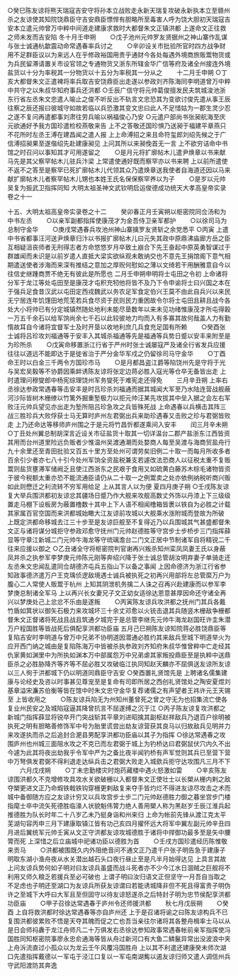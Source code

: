 <!-- { "loadSidebar": true } -->
○癸巳陈友谅将熊天瑞寇吉安守将孙本立战败走永新天瑞复攻破永新执本立至赣州杀之友谅使其知院饶鼎臣守吉安鼎臣慓悍有胆略所至毒害人呼为饶大胆初天瑞寇吉安本立遣元帅曾万中粹中间道走建康求救时大都督朱文正镇洪都  上遂命文正往救之师未发而吉安陷
冬十月壬申朔
　　○戊子池州元帅罗友贤据州之神山寨作乱谋与张士诚通杭歙震动命常遇春率兵讨之
　　○辛卯设关市批验所官时四方战争财用不足群臣议以为来远人在乎修政裕国用贵乎通财今各处每遇外境商旅贩鬻物货或为兵民留滞请置关市设官领之专通物货又浙东所辖金华广信等府及诸全州接连外境盐货以十分为率税其一分物货以十五分为率税其一分从之
　　十二月壬申朔
○丁亥大都督朱文正遣裨将率兵取吉安饶鼎臣出走遂以参政刘齐陈海同李明道曾万中粹中共守之以朱叔华知府事兵还洪都
○壬辰广信守将元帅葛俊擅发民夫筑城浚池浙东行省左丞朱文忠遣人喻止之俊不听反出不轨言文忠恐其为变欲讨俊先遣从事王辰往察之辰还报曰彼城守如故若临以兵恐激其变文忠曰此人不足惜姑为一郡生灵少忍之遂不复问再遣都事刘肃往劳兵喻以祸福俊心乃安
○元遣户部尚书张昶航海至庆元欲通好予我方国珍遣检校燕敬来告  上不之答敬还国珍惧乃送昶于福建平章燕只不花所时左丞王溥在建昌闻之遣人报  上上命溥招之来且命符玺郎刘绍先候之于广信溥招昶果至遂偕绍先赴建康昶见  上问其所以来昶俛首无一言
上不欲穷诘命中书馆之时召问以事知其才可用遂留之
　　○是月元将扩廓帖木儿遣尹焕章以书来献马先是其父察罕帖木儿驻兵汴梁  上常遣使通好既而察罕亦以书来聘  上以前所遣使不返不之答至是察罕已死扩廓帖木儿代领其众乃遣焕章送我使者自海道还因以马来献扩廓帖木儿者察罕帖木儿甥也本姓王氏名保保察罕养以为子
　　○是岁以元帅吴复为振武卫指挥同知
大明太祖圣神文武钦明启运俊德成功统天大孝高皇帝实录卷之十一

十五、大明太祖高皇帝实录卷之十二
　　癸卯春正月壬寅朔以枢密院同佥汤和为中书左丞
　　○以亲军副都指挥使康茂才为金吾侍卫亲军都护
　　○以徐司马为总制守金华
　　○庚戌常遇春兵攻池州神山寨擒罗友贤斩之余党悉平
○丙寅  上遣中书省都事汪河送尹焕章归汴以书报扩廓帖木儿曰元失其政中原鼎沸庙廊方岳之臣互相疑沮丧师者无刑得志者方命悠悠岁月卒致土崩合下先王奋起中原英勇智谋过于群雄闻而未识是以前岁遣人直抵大梁实欲纵观未敢纳交也不意先王捐馆阁下意气相期遣送使者涉海而来深有推结之意加之厚贶何慰如之薄以文绮若干用酬雅意自今以往信史继踵商贾不绝无有彼此是所愿也
二月壬申朔申明将士屯田之令初  上命诸将分军于龙江等处屯田至是康茂才屯积充牣他将皆不及乃下令申谕将士曰兴国之本在于强兵足食昔汉武以屯田定西戎魏武以务农足军食定伯兴王莫不由此自兵兴以来民无宁居连年饥馑田地荒芜若兵食尽资于民则民力重困故令尔将士屯田且耕且战今各处大小将帅已有分定城镇然随处地利未能尽垦数年以来未见功绪惟康茂才所屯得榖一万五千余石以给军饷尚余七千石以此较彼地力均而入有多寡其故何哉盖人力有勤惰故耳自今诸将宜督军士及时开垦以收地利庶几兵食充足国有所赖
　　○癸酉张士诚将吕珍攻刘福通等于安丰入其城杀福通等先是福通等兵势日蹙以安丰来附至是为珍所杀
　　○戊寅命移置浙江行省于严州时张士诚屡寇严及诸全行省发兵应援往往以道远不能即达于是徙省治于严分金华军戍之仍留徐司马守金华
　　○丁酉命王时以白金三千两令方国珍市马
　　○是月都昌盗江爵等陷饶州先是守将于光与吴宏吴毅等不协爵因乘衅诱陈友谅将张定边蒋必胜入寇光等仓卒无备皆出走  上时遣理问穆燮郎中杨宪综理饶州军务燮死于难宪走还得免
　　三月辛丑朔  上率右丞徐达参政常遇春等击安丰是时吕珍杀刘福通而据其城闻大军至乃水陆连营战舰蔽河沙际皆树木栅缭以竹篱外掘重堑极力以拒元帅汪某先攻拔其中垒入据之会左右军败汪元帅兵望见亦出走为堑所阻吕珍急攻之兵皆殊死战  上命遇春以兵横击其阵三战三胜珍兵大败俘获士马无算时庐州左君弼出兵来助珍遇春又击败之珍与君弼皆败走  上乃还命达等移师庐州围之于是元将竹昌忻都遂乘间入安丰
　　闰三月辛未朔
○丁丑处州翼总制胡深言近设关市征盐货十取其一切详温台二郡产盐浙东江西皆资其用而台州道里险远负贩者少惟温州吴渡通潮而处婺商人每至吴渡与海商贸盐舟行九十余里还至青田批验又百五十里方至处州可谓劳矣旧例二十取一而每月所收多者百余引少者亦七八十引今处州军饷全资盐税兼支若遽改法恐商人以征税太重不复贩鬻则盐货壅滞军储阙乏且使江西浙东之民艰于食用又如硫黄白藤苏木棕毛诸物皆资于彼今税额太重亦恐不能流通臣请仍从二十取一之例鬻卖之处亦依例纳税听商兴贩如此则懋迁之利流转不穷军用给足  上从其言人以为便
夏四月庚子朔
○壬戌陈友谅复大举兵围洪都初友谅忿其疆场日蹙乃作大舰来攻舰高数丈外饰以丹漆上下三级级置走马棚下设板房为蔽置橹数十其中上下人语不相闻橹箱皆褁以铁自为必胜之计载其家属百官空国而来洪都城始瞰大江友谅前攻城以大舰乘水涨附城而登故为所破  上既定洪都命移城去江三十步至是友谅巨舰至不复得近乃以兵围城其气甚盛都督朱文正与诸将谋分城拒守参政邓愈守抚州门元帅赵德胜等守宫步士步桥步三门指挥薛显等守章江新城二门元帅牛海龙等守琉璃澹台二门文正居中节制诸军自将精锐二千往来应援以御之
○乙丑诸全守将枢密院判官谢再兴叛杀知州栾凤凤妻王氏以身蔽凤并杀之执参军李梦庚元帅陈元刚等奔绍兴降于张士诚总管胡汝明弃妻子单骑走还左丞朱文忠闻乱遣同佥胡德济屯兵五指山下以备之事闻  上因命德济为浙江行省参知政事德济遣万户王克瑀侦逻敌境遇士诚兵被执死之初再兴用部将左总管縻万户为腹心二人常使人贩鬻于杭州  上知其阴泄机务擒二人诛之召再兴赴建康而以参军李梦庚总制诸全军马  上以再兴长女妻兄子文正幼女适徐达恩意甚厚因命还守诸全再兴以梦庚处己上忿忿不乐由是遂叛
　　○丙寅陈友谅兵攻洪都之抚州门其兵各戴竹盾如箕状以御矢石极力来攻城坏三十余丈邓愈以火铳击退其兵随竖木栅敌争栅都督朱文正督诸将死战且战且筑通夕城完于是总管李继先元帅牛海龙赵国旺许圭朱潜万户程国胜等皆战死后俱配享洪都功臣庙
五月己巳朔陈友谅知院蒋必胜饶鼎臣等复陷吉安时李明道与曾万中兄弟不协明道因潜通必胜约其来敌兵至城下明道举火为应开西门纳之城由是复陷陈海万中皆被杀执参政刘齐知府朱叔华惟曾粹中亡走经其仇家黄如渊里中为所执如渊本万中部属怨万中兄弟虐其家叛投鼎臣至是执粹中送鼎臣杀之必胜胁降齐等齐等不屈必胜又攻破临江执同知赵天麟亦不屈俱送友谅所友谅以三人徇于洪都城下仍以明道同鼎臣守吉安
○癸酉置礼贤馆先是  上聘诸名儒集建康与论经史及咨以时事甚见尊宠至是复命有司即所居之西创礼贤馆处之陶安夏煜刘基章溢宋濂苏伯衡等皆在馆中时朱文忠守金华复荐诸儒之有声望者王祎许元王天锡至  上皆收用之
　　○陈友谅兵陷无为州知州董曾死之曾之守无为也招集流亡使各复业州民安之及城陷寇逼其降曾抗言不屈遂缚之沉于江
○丙子陈友谅复攻洪都之新城门指挥薛显将锐卒开门突战斩其平章刘进昭擒其副枢赵祥敌兵乃退百户徐明被执死之明有胆略善修饰军中号为胎里谎尝出劫友谅营获其良马以归故敌兵见明并力来攻遂执而杀之后追封合淝县男配享洪都功臣庙以其子为指挥
○徐达常遇春之攻围庐州也州城三面阻水攻之不克已而左君弼于城上为钓桥达曰君弼鼠伏穴内久不出今遽为此其将夜出劫我乎令军中严为之备比夜半闻钓桥有声军觉则其兵已至营下营中万弩俱发君弼不得利退走达纵兵击之君弼大败走入城歛兵拒守达攻围凡三月不下
　　六月戊戌朔
　　○丁未忠勤楼灾时炮药藏楼中遇火怒激如雷
　　○辛亥陈友谅围洪都久不克增修攻具攻水关欲破栅以入都督朱文正使壮士以长槊从栅内剌之敌夺槊更进文正乃命煆铁戟铁钩穿栅更剌敌复来夺手皆灼烂不得进友谅尽攻击之术而城中备御随方应之友谅计穷又以兵攻宫步士步二门元帅赵德胜力御之暮坐宫步门楼指麾士卒中流矢死德胜临濠人状貌魁伟膂力绝人善用槊人称为黑赵岁壬辰江淮兵起推德胜为队长时年二十八岁乙未乃挺身诣和州来归  上命为帐前先锋从渡江克太平芜湖句容丙申三月下建康取镇江皆有功己亥四月擢怀远大将军中翼左副元帅辛丑四月进后翼统军元帅壬寅从文正守洪都友谅攻城德胜于诸将中捍御功最多至是矢中腰膂而死  上深惜之后立庙城中祀诸功臣以德胜为首
　　○壬戌方国珍遣经历陈惟敬来贡马
　　○洪都被围既久内外阻绝音问不通文正乃遣千户张子明告急于建康子明取东湖小渔舟夜从水关潜出越石头口夜行昼止至是凡半月始得达见  上具言其故  上问友谅兵势何如子明对曰友谅兵虽盛而战斗死者亦不少今江水日涸贼之巨舰将不利用又师久粮乏若援兵至必可破也  上谓子明曰汝归语文正但坚守一月吾自当取之不足虑也子明还至湖口为友谅兵所获友谅谓曰若能诱城降非但不死且得富贵子明伪许之至城下大呼曰大军且至但固守以待友谅怒遂杀之后特封子明为忠节侯配享洪都功臣庙
　　○甲子召徐达常遇春于庐州令还师援洪都
　　秋七月戊辰朔
　　○癸酉  上自将救洪都时徐达常遇春等亦自庐州还  上于是召诸将谕之曰陈友谅构兵不已复围洪都彼累败不悟是天夺其魄而促之亡也吾当亲往尔诸将其各整舟楫率士马以从是日会师祃纛于龙江舟师凡二十万俱发右丞徐达参知政事常遇春帐前亲军指挥使冯国胜同知枢密院事廖永忠俞通海等皆从舟过新河口有大鱼二鳞鬣异常出没波浪中夹  上舟泝流直过小孤众以为龙云壬午风覆冯国胜舟  上以其不利遣还建康癸未师次湖口先遣指挥戴德以一军屯于泾江口复以一军屯南湖觜以遏友谅归师又遣人调信州兵守武阳渡防其奔逸
